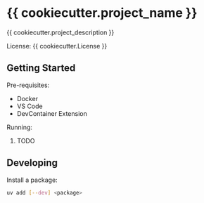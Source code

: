 # {{ cookiecutter.project_name }}

{{ cookiecutter.project_description }}

License: {{ cookiecutter.License }}


## Getting Started

Pre-requisites:

- Docker
- VS Code
- DevContainer Extension

Running:

1. TODO


## Developing

Install a package:

```bash
uv add [--dev] <package>
```

